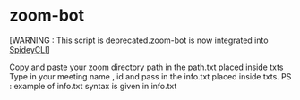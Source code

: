 # zoom-bot

[WARNING : This script is deprecated.zoom-bot is now integrated into [SpideyCLI](https://github.com/glappy-py/spideycli)]

Copy and paste your zoom directory path in the path.txt placed inside txts
Type in your meeting name , id and pass in the info.txt placed inside txts. PS : example of info.txt syntax is given in info.txt

